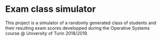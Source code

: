 # Exam class simulator
This project is a simulator of a randomly generated class of students and their resulting exam scores developped during the Operative Systems course @ University of Turin 2018/2019.
